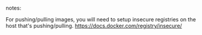notes:

For pushing/pulling images, you will need to setup insecure registries on the host that's pushing/pulling.
https://docs.docker.com/registry/insecure/
